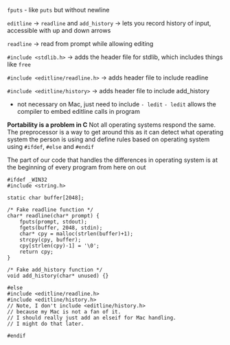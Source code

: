 `fputs` - like `puts` but without newline

`editline` -> `readline` and `add_history` -> lets you record history of input, accessible with up and down arrows

`readline` -> read from prompt while allowing editing

`#include <stdlib.h>` -> adds the header file for stdlib, which includes things like `free`

`#include <editline/readline.h>` -> adds header file to include readline

`#include <editline/history>` -> adds header file to include add_history

- not necessary on Mac, just need to include `- ledit` `- ledit` allows the compiler to embed editline calls in program

**Portability is a problem in C**
Not all operating systems respond the same. The preprocessor is a way to get around this as it can detect what operating system the person is using and define rules based on operating system using `#ifdef`, `#else` and `#endif`

The part of our code that handles the differences in operating system is at the beginning of every program from here on out

```
#ifdef _WIN32
#include <string.h>

static char buffer[2048];

/* Fake readline function */
char* readline(char* prompt) {
    fputs(prompt, stdout);
    fgets(buffer, 2048, stdin);
    char* cpy = malloc(strlen(buffer)+1);
    strcpy(cpy, buffer);
    cpy[strlen(cpy)-1] = '\0';
    return cpy;
}

/* Fake add_history function */
void add_history(char* unused) {}

#else
#include <editline/readline.h>
#include <editline/history.h>
// Note, I don't include <editline/history.h>
// because my Mac is not a fan of it.
// I should really just add an elseif for Mac handling.
// I might do that later.

#endif
```
